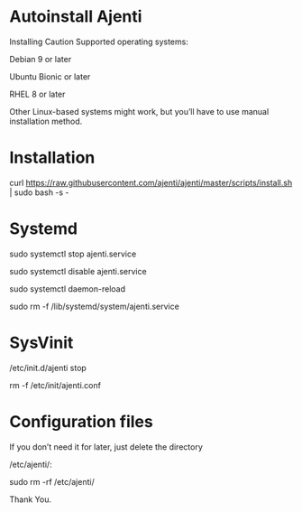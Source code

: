 # Autoinstall Ajenti

Installing
Caution
Supported operating systems:

Debian 9 or later

Ubuntu Bionic or later

RHEL 8 or later

Other Linux-based systems might work, but you’ll have to use manual installation method.

# Installation

curl https://raw.githubusercontent.com/ajenti/ajenti/master/scripts/install.sh | sudo bash -s -

# Systemd
sudo systemctl stop ajenti.service

sudo systemctl disable ajenti.service

sudo systemctl daemon-reload

sudo rm -f /lib/systemd/system/ajenti.service

# SysVinit
/etc/init.d/ajenti stop

rm -f /etc/init/ajenti.conf

# Configuration files
If you don’t need it for later, just delete the directory 

/etc/ajenti/:

sudo rm -rf /etc/ajenti/

Thank You. 
